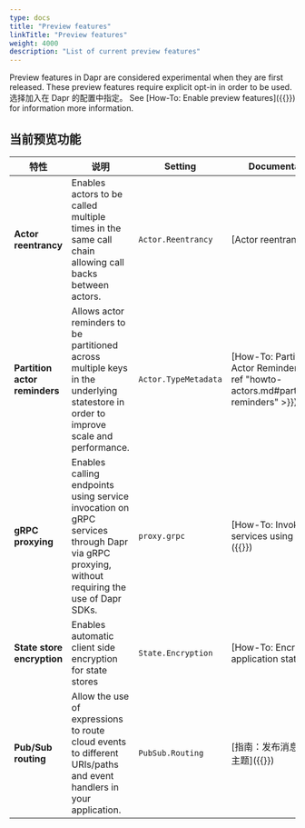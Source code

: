 ```yaml
---
type: docs
title: "Preview features"
linkTitle: "Preview features"
weight: 4000
description: "List of current preview features"
---
```


Preview features in Dapr are considered experimental when they are first released. These preview features require explicit opt-in in order to be used. 选择加入在 Dapr 的配置中指定。 See [How-To: Enable preview features]({{<ref preview-features>}}) for information more information.


## 当前预览功能
| 特性                            | 说明                                                                                                                                          | Setting              | Documentation                                                                             |
| ----------------------------- | ------------------------------------------------------------------------------------------------------------------------------------------- | -------------------- | ----------------------------------------------------------------------------------------- |
| **Actor reentrancy**          | Enables actors to be called multiple times in the same call chain allowing call backs between actors.                                       | `Actor.Reentrancy`   | [Actor reentrancy]({{<ref actor-reentrancy>}})                                            |
| **Partition actor reminders** | Allows actor reminders to be partitioned across multiple keys in the underlying statestore in order to improve scale and performance.       | `Actor.TypeMetadata` | [How-To: Partition Actor Reminders]({{< ref "howto-actors.md#partitioning-reminders" >}}) |
| **gRPC proxying**             | Enables calling endpoints using service invocation on gRPC services through Dapr via gRPC proxying, without requiring the use of Dapr SDKs. | `proxy.grpc`         | [How-To: Invoke services using gRPC]({{<ref howto-invoke-services-grpc>}})                |
| **State store encryption**    | Enables automatic client side encryption for state stores                                                                                   | `State.Encryption`   | [How-To: Encrypt application state]({{<ref howto-encrypt-state>}})                        |
| **Pub/Sub routing**           | Allow the use of expressions to route cloud events to different URIs/paths and event handlers in your application.                          | `PubSub.Routing`     | [指南：发布消息并订阅主题]({{<ref howto-route-messages>}})                                            |
